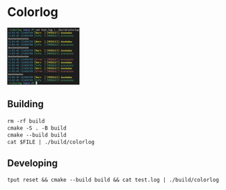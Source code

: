 # Colorlog

<img src='image.png' width='33%'>


## Building

```shell
rm -rf build
cmake -S . -B build
cmake --build build
cat $FILE | ./build/colorlog
```

## Developing

```shell
tput reset && cmake --build build && cat test.log | ./build/colorlog
```
